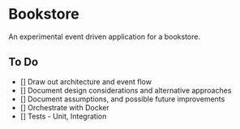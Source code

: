 # Bookstore

An experimental event driven application for a bookstore.

## To Do

- [] Draw out architecture and event flow
- [] Document design considerations and alternative approaches
- [] Document assumptions, and possible future improvements
- [] Orchestrate with Docker
- [] Tests - Unit, Integration
